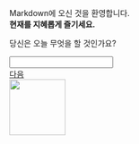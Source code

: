 Markdown에 오신 것을 환영합니다.<br>
<strong>현재를 지혜롭게 즐기세요.</strong><br>
<p>당신은 오늘 무엇을 할 것인가요?</p>
<input type="text"/><br/>
<a href="https://daum.net">다음</a><br>
<img src="C:\JavaEx\test\images\sample01.jpg" width="100px"/>
